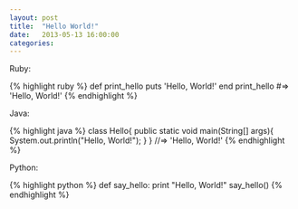 ```yaml
---
layout: post
title:  "Hello World!"
date:   2013-05-13 16:00:00
categories:
---
```


Ruby:

{% highlight ruby %}
def print_hello
  puts 'Hello, World!'
end
print_hello
#=> 'Hello, World!'
{% endhighlight %}


Java:

{% highlight java %}
class Hello{
  public static void main(String[] args){
    System.out.println("Hello, World!");
  }
}
//=> 'Hello, World!'
{% endhighlight %}



Python:

{% highlight python %}
def say_hello:
  print "Hello, World!"
say_hello()
{% endhighlight %}

